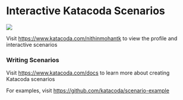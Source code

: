 # Interactive Katacoda Scenarios

[![](http://shields.katacoda.com/katacoda/nithinmohantk/count.svg)](https://www.katacoda.com/nithinmohantk "Get your profile on Katacoda.com")

Visit https://www.katacoda.com/nithinmohantk to view the profile and interactive scenarios

### Writing Scenarios
Visit https://www.katacoda.com/docs to learn more about creating Katacoda scenarios

For examples, visit https://github.com/katacoda/scenario-example
